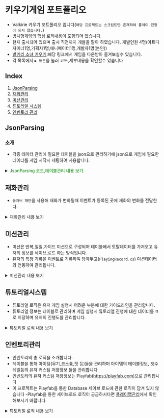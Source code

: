 # 키우기게임 포트폴리오
- Valkirie 키우기 포트폴리오 입니다(`해당 프로젝트는 스크립트만 존재하여 플레이 진행이 되지 않습니다.`)
- 방치형게임의 핵심 로직내용이 포함되어 있습니다.
- 현재 출시되어 있으며 출시 직전까지 개발을 맡아 하였습니다. 개발인원 4명(아트디자이너1명,기획자1명,애니메이터1명,개발자1명(본인))
- [발키리 소녀 키우기](https://play.google.com/store/apps/details?id=com.HighSpirit.KnightRush):해당 링크에서 게임을 다운받아 즐겨보실수 있습니다.
- 각 목록에서 `▶ 버튼`을 눌러 코드,세부내용을 확인할수 있습니다

## Index

1. [JsonParsing](#jsonparsing)
2. [재화관리](#재화관리)
3. [미션관리](#미션관리)
4. [튜토리얼 시스템](#튜토리얼시스템)
5. [인벤토리 관리](#인벤토리관리)


## JsonParsing

### 소개 
- 각종 데이터 관리에 필요한 테이블을 json으로 관리하기에 json으로 게임에 필요한 데이터를 게임 시작시 세팅하여 사용합니다.
<details>
<summary>
    <span style="color:#008000"> JsonParsing 코드,테이블관리 내용 보기 </span>
</summary>
    <div markdown="1">
     
- json에 사용되는 엑셀 예시(미션)

| idx | name | mission_type | mission_value | reward_type | reward_count |
| --- | ---- | ------------ | ------------- | ----------- | ------------ |
|50001|	m_daily_name_001 |	MISSION_CLEAR|	6|	DIAMOND|	100|
|50002|	m_daily_name_002	|MONSTER_KILL|	30|	DIAMOND	|20|
|50003|	m_daily_name_003	|GACHA_COUNT	|5	|DIAMOND	|20|
|50004|	m_daily_name_004	|MONSTER_KILL	|2|	DIAMOND	|20|

- JsonParsing 코드

```code
//json 파싱할 정보
  public class DailyMissionDesc
    {
        public int idx;
        public string name;
        public MissionType mission_type;

        public int mission_value;
        public RewardType reward_type;
        public int reward_count;
    }
...
//json 파일 Deserialize 전용 함수
  T ReadData<T>(string fileName)
    {
        var path = new System.Text.StringBuilder();
        path.Append(Table_PATH);
        path.Append(fileName);

        TextAsset jsonString = Resources.Load<TextAsset>(path.ToString());

        if (jsonString != null)
        {
            return Newtonsoft.Json.JsonConvert.DeserializeObject<T>(jsonString.text);
        }
        return default;
    }
```
<br>
<figure>
<img src="https://github.com/ijh00116/KnightRush/blob/main/Mdresources/jsonParsing_1.PNG" title="json데이터 관리 위한 액셀" width="1000"><br>
<figcaption>json데이터 관리 위한 액셀</figcaption><br>
<img src="https://github.com/ijh00116/KnightRush/blob/main/Mdresources/jsonParsing_0.PNG" title="json파싱한 아이템 데이터" width="500"><br>
<figcaption>json파싱한 아이템 데이터</figcaption><br>
</figure>
<br>
</div>
</details>

## 재화관리
- `옵저버 패턴`을 사용해 재화가 변화될때 이벤트가 등록된 곳에 재화의 변화를 전달한다.
<details>
<summary>
    재화관리 내용 보기
</summary>
<div markdown="1">

```code
//재화를 여기서 관리하며 나중에 저장시 직렬화하여 이 안의 정보들을 저장한다.
   public class GlobalCurrency 
    {
        CurrencyChange currencyMsg;
        public Dictionary<CurrencyType, Currency> currencylist = new Dictionary<CurrencyType, Currency>();

        public void Init()
        {
            currencyMsg = new CurrencyChange();
        }
        public Currency GetCurrency(CurrencyType _CurrenyType)
        {
            Currency _currency = null;
            if (currencylist.ContainsKey(_CurrenyType))
            {
                _currency=currencylist[_CurrenyType];
            }
            else
            {
                _currency = new Currency() { currencyType = _CurrenyType, value = 0 };
                currencylist.Add(_CurrenyType,_currency);
            }

            return _currency;
        }
        //재화 얻거나 잃을시 여기서 
        public void UpdateCurrency(CurrencyType _CurrenyType, int _value)
        {
            var updateCurreny = GetCurrency(_CurrenyType);
         
            if (null == updateCurreny)
            {
                currencylist.Add(_CurrenyType ,new Currency() { currencyType = _CurrenyType, value = _value});
            }
            else
            {
                updateCurreny.value = _value;
            }

            currencyMsg.Set(_CurrenyType, _value);

            Message.Send<CurrencyChange>(currencyMsg);
        }
    }
```

<figure>
<img src="https://github.com/ijh00116/KnightRush/blob/main/Mdresources/currency.gif" title="재화관리sample" width="500"><br>
<figcaption>재화관리 로직 흐름</figcaption><br>
</figure>

</div>
</details>

## 미션관리
- 미션은 반복,일일,가이드 미션으로 구성되며 테이블에서 토탈데이터를 가져오고 유저의 정보를 세이브,로드 하는 방식입니다.
- 유저의 특정 기록을 이벤트로 기록하여 담아두고(`PlayingRecord.cs`) 미션데이터와 연동하여 관리됩니다.

<details>
<summary>
    미션관리 내용 보기
</summary>
<div markdown="1">

- PlayingRecord.cs

```code
//플레이어의 이벤트를 여기서 관리(몬스터킬,미션클리어,던전입장,가차횟수 등)
 public class PlayingRecord
    {
        public long MONSTER_KILL     { get; set; }
      ...
        public long GetMissionValue(MissionType _MissionType)
        {
           var t = this.GetType();
            var field = t.GetProperty(_MissionType.ToString());
            if (null == field) return -1;

            object o = field.GetValue(this);
            if (null == o) return -1;

            return (long)o;
        }
        public long SetMissionValue(MissionType _MissionType, int _IncValue)
        {
              var t = this.GetType();
            var field = t.GetProperty(_MissionType.ToString());
            if (null == field) return -1;

            object o = field.GetValue(this);
            if (null == o) return -1;

            long curval = (long)o;
            curval = _IncValue;

            field.SetValue(this, _IncValue);

            return curval;
        }

      ...
    }
```

- Data_Mission.cs

```code
...
//Playingrecord의 정보를 토대로 미션 업데이트 하여 각 미션의 클리어,보상을 관리하고 저장한다.
public class Data_Mission
{
    ...
    //미션 이벤트시 수치 증가
         public void IncMissionValue(MissionType _type, int value)
        {
            _playingRecord.IncMissionValue(_type, value);
            missionUpdater.missiontype = _type;
            if (CurrentGuideMission.baseInfo.m_type==_type)
            {
                CurrentGuideMission.curCount += value;
            }
            DailyMission _dmission = dailyMission.Find(o => o.baseInfo.m_type == _type);
            if(_dmission != null)
                _dmission.curCount += value;
            RepeatMission _rmission = repeatMissions.Find(o => o.baseInfo.m_type == _type);
            if (_rmission != null)
                _rmission.curCount += value;

           ...
        }
        //변경된 미션수치에 따른 보상 조건 처리
        public void SetMissionValue(MissionType _type, int value,bool sendmsg)
        {
            _playingRecord.SetMissionValue(_type, value);
            missionUpdater.missiontype = _type;
            if (CurrentGuideMission.baseInfo.m_type == _type)
            {
                CurrentGuideMission.curCount = value;
            }
            DailyMission _dmission = dailyMission.Find(o => o.baseInfo.m_type == _type);
            if (_dmission != null)
                _dmission.curCount = value;
            RepeatMission _rmission = repeatMissions.Find(o => o.baseInfo.m_type == _type);
            if (_rmission != null)
                _rmission.curCount = value;

        }
    ...
}
```
<figure>
<img src="https://github.com/ijh00116/KnightRush/blob/main/Mdresources/mission.gif" title="관리sample" width="500"><br>
<figcaption>미션관리 로직 흐름</figcaption><br>
</figure>

</div>
</details>

## 튜토리얼시스템
- 튜토리얼 로직은 유저 게임 실행시 어려운 부분에 대한 가이드라인을 관리합니다.
- 튜토리얼 정보는 테이블로 관리하며 게임 실행시 튜토리얼 진행에 대한 데이터를 `큐`로 저장하며 유저의 진행도를 관리합니다.

<details>
<summary>
    튜토리얼 로직 내용 보기
</summary>
<div markdown="1">

```code
 public class TutorialManager : MonoSingleton<TutorialManager>
    {
        private Queue<TutorialTouch> _currentTutorials = null;
        private UnityAction _callbackTutorialFinish;
        private Coroutine _coTutorial;
        public bool IsPlayingTutorial => _currentTutorials != null && _currentTutorials.Count > 0;

        ...
        //튜토리얼 이벤트 시작(게임 진행중 튜토리얼 시점마다 함수 호출)
        public void StartTutorial(eTutorialDivision division,UnityAction callbackFinish)
        {
            if (IsPlayingTutorial)
            {
#if UNITY_EDITOR
                Debug.LogError($"<color=green>튜토리얼 진행 중이라 {division}가 취소 됨!!</color>");
#endif
                return;
            }
            var idx = GetTutorialIdx(division);
            if (idx == -1)
            {
                idx = InGameManager.Instance.GetPlayerData.tutorialInfo.TutorialList.Count;
                InGameManager.Instance.GetPlayerData.tutorialInfo.TutorialList.Add(new Tutorial { division = division, step = 1 });
            }
            //튜토리얼 진행 정보 가지고 튜토리얼터치 정보 가져옴
            _currentTutorials = GetTutorialTouch(division, InGameManager.Instance.GetPlayerData.tutorialInfo.TutorialList[idx].step);

            _callbackTutorialFinish = () => {
                callbackFinish?.Invoke();
            };

            if (_currentTutorials.Count > 1)
            {
                //튜토리얼 띄워줘야함 다른 UI예외처리
            }
            _coTutorial = StartCoroutine(IeStartTutorialStep());
        }

        private IEnumerator IeStartTutorialStep()
        {
            var nowTuto = _currentTutorials.Dequeue();
            //튜토리얼의 특정 UI위치나 이미지에 대한 처리
            switch (nowTuto.target_ui)
            {
                case eTargetUI.NONE:
                    break;
                case eTargetUI.SHOW_CURTAIN:
                    break;
                ...
                default:
                    break;
            }

            bool tutorialTouched = false;
            
            if(nowTuto.name_id.Equals("0"))
            {
                if (_currentTutorials.Count == 0)
                {
                    for (int i = 0; i < InGameManager.Instance.GetPlayerData.tutorialInfo.TutorialList.Count; i++)
                    {
                        if (InGameManager.Instance.GetPlayerData.tutorialInfo.TutorialList[i].division == nowTuto.tutorial_division)
                        {
                            if (InGameManager.Instance.GetPlayerData.tutorialInfo.TutorialList[i].step == nowTuto.save_step)
                                break;

                            InGameManager.Instance.GetPlayerData.tutorialInfo.TutorialList[i].step = nowTuto.save_step;
#if UNITY_EDITOR
                            Debug.Log($"<color=green>튜토리얼 진행중</color> \n division : {nowTuto.tutorial_division} save_step : {nowTuto.save_step}");
#endif
                            break;
                        }
                    }
                    ClearTutorial();
                }
                else
                {
                    NextTutorialStep();
                }
            }
            else
            {
                //튜토 버튼에 튜토리얼 터치 정보 보내주기
                Message.Send<UI.Event.TutorialUIpopup>(new UI.Event.TutorialUIpopup(nowTuto, () => tutorialTouched = true));
            }
            //튜토리얼 읽음 처리
            yield return new WaitUntil(() => tutorialTouched==true);

     ...
            //튜토리얼 UI터치가 눌려서 다음처리해줌
            if (_currentTutorials.Count==0)
            {
                ClearTutorial();
            }else
            {
                NextTutorialStep();
            }
        }

       ...
    }
```

</div>
</details>

## 인벤토리관리
- 인벤토리의 총 로직을 소개합니다.
- 테이블을 통해 아이템(무기,코스튬,펫 등)들을 관리하며 아이템의 테이블정보, 갯수 레벨등의 유저 커스텀 저장정보 들을 관리합니다
- 인벤토리의 유저 커스텀 저장정보는 Playfab(https://playfab.com)으로 관리합니다    
- 이 프로젝트는 Playfab을 통한 Database 세이브 로드에 관한 로직이 담겨 있지 않습니다
-Playfab을 통한 세이브로드 로직이 궁금하시다면 [플레이팹관리](https://github.com/ijh00116/BT_Project#%ED%94%8C%EB%A0%88%EC%9D%B4%ED%8C%B9%EA%B4%80%EB%A6%AC)에서 확인해보시기 바랍니다.

<details>
<summary>
    튜토리얼 로직 내용 보기
</summary>
<div markdown="1">

```code

```

</div>
</details>
